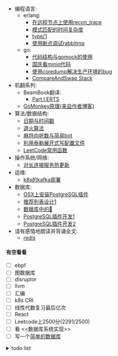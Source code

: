 - 编程语言:
    - erlang:
        - [在远程节点上使用recon_trace](docs/erlang/recon_trace.md)
        - [模式匹配的时间复杂度](docs/erlang/match_spec.md)
        - [type/1](docs/erlang/type.md)
        - [使用断点调试rabbitmq](docs/erlang/使用断点调试rabbitmq.md)
    - go:
        - [代码结构与gomock的使用](docs/go/gomock.md)
        - [国庆看minio代码](docs/go/minio.md)
        - [使用coredump解决生产环境的bug](docs/go/使用coredump解决生产环境的bug.md)
        - [CompareAndSwap Stack](docs/go/cas_stack.md)
- 机翻系列:
    - BeamBook翻译:
        - [Part I:ERTS](docs/erlang/beambook/ERTS_1.md)
    - [GoMonkey原理(来自作者博客)](docs/doc/gomonkey.md)
- 算法/数据结构:
    - [日期与时间戳](docs/algorithm/timestamp.md)
    - [退火算法](docs/algorithm/sa.md)
    - [麻将向听数与简易bot](docs/mahjong/向听数.md)
    - [利用泰勒展开式写配置文件](docs/algorithm/taylor.md)
    - [LeetCode常用函数](codes/leetcode_utils.py)
- 操作系统/网络:
    - [对长连接服务热更新](https://github.com/mmooyyii/mmooyyii/tree/master/codes/share_socket)
- 运维:
    - [k8s的kafka部署](codes/kafka.yml)
- 数据库:
    - [OSX上安装PostgreSQL插件](docs/database/postgresql_plugin.md)
    - [推荐列表设计1](docs/database/tiplist1.md)
    - [数据库中的🌲](docs/database/tree.md)
    - [PostgreSQL插件开发1](docs/database/pg_plugin_1.md)
    - [PostgreSQL插件开发2](docs/database/pg_plugin_2.md)
- 请有感情地朗读并背诵全文:
    - [redis](docs/八股文/redis.md)

#### 有空看看

- [ ] ebpf
- [ ] 图数据库
- [ ] disruptor
- [ ] llvm
- [ ] 汇编
- [ ] k8s CRI
- [ ] 线性代数复习最后亿次
- [ ] React
- [ ] Leetcode上2500分(2291/2500)
- [ ] 看 <<数据库系统实现>>
- [ ] 写一个[简单的数据库](https://github.com/mmooyyii/practise_db)

<details>
<summary>todo list</summary>

- [R🌲](docs/data_structure/rtree.md)
- [制作一个cheat engine]()
- [switch游戏加速器]()
- [PostgreSQL插件开发1.1](docs/database/pg_plugin_1.1.md)
- [crit bit tree-未完成](docs/data_structure/crit_bit_tree.md)
- [推荐列表设计2-未完成](docs/database/tiplist2.md)
- [PostgreSQL插件开发0-未完成](docs/database/pg_plugin_0.md)
- [PostgreSQL插件开发3-未完成](docs/database/pg_plugin_3.md)
- [PostgreSQL插件开发4-未完成](docs/database/pg_plugin_4.md)
- [PostgreSQL插件开发5-未完成](docs/database/pg_plugin_5.md)
- [PostgreSQL插件开发6-未完成](docs/database/pg_plugin_6.md)

</details>







